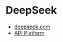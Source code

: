 # DeepSeek

- [deepseek.com](https://www.deepseek.com/en)
- [API Platform](https://platform.deepseek.com/usage)
